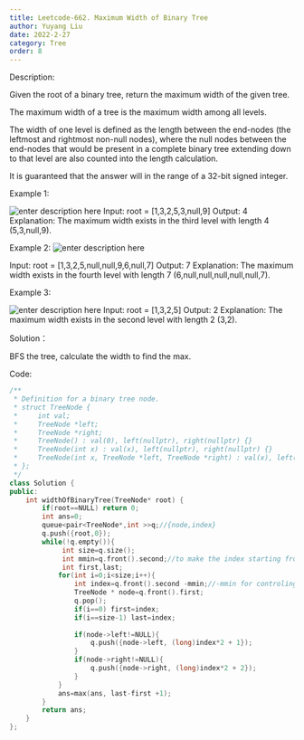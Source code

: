 ```yaml
---
title: Leetcode-662. Maximum Width of Binary Tree
author: Yuyang Liu
date: 2022-2-27
category: Tree
order: 8
---
```


Description:

Given the root of a binary tree, return the maximum width of the given tree.

The maximum width of a tree is the maximum width among all levels.

The width of one level is defined as the length between the end-nodes (the leftmost and rightmost non-null nodes), where the null nodes between the end-nodes that would be present in a complete binary tree extending down to that level are also counted into the length calculation.

It is guaranteed that the answer will in the range of a 32-bit signed integer.

 

Example 1:

![enter description here](https://assets.leetcode.com/uploads/2021/05/03/width1-tree.jpg)
Input: root = [1,3,2,5,3,null,9]
Output: 4
Explanation: The maximum width exists in the third level with length 4 (5,3,null,9).

Example 2:
![enter description here](https://assets.leetcode.com/uploads/2022/03/14/maximum-width-of-binary-tree-v3.jpg)

Input: root = [1,3,2,5,null,null,9,6,null,7]
Output: 7
Explanation: The maximum width exists in the fourth level with length 7 (6,null,null,null,null,null,7).

Example 3:

![enter description here](https://assets.leetcode.com/uploads/2021/05/03/width3-tree.jpg)
Input: root = [1,3,2,5]
Output: 2
Explanation: The maximum width exists in the second level with length 2 (3,2).



Solution：

BFS the tree, calculate the width to find the max.


Code: 

``` c++
/**
 * Definition for a binary tree node.
 * struct TreeNode {
 *     int val;
 *     TreeNode *left;
 *     TreeNode *right;
 *     TreeNode() : val(0), left(nullptr), right(nullptr) {}
 *     TreeNode(int x) : val(x), left(nullptr), right(nullptr) {}
 *     TreeNode(int x, TreeNode *left, TreeNode *right) : val(x), left(left), right(right) {}
 * };
 */
class Solution {
public:
    int widthOfBinaryTree(TreeNode* root) {
        if(root==NULL) return 0;
        int ans=0;
        queue<pair<TreeNode*,int >>q;//{node,index}
        q.push({root,0});
        while(!q.empty()){
             int size=q.size();
             int mmin=q.front().second;//to make the index starting from zore
             int first,last;
            for(int i=0;i<size;i++){
                int index=q.front().second -mmin;//-mmin for controling overflow cases
                TreeNode * node=q.front().first;
                q.pop();
                if(i==0) first=index;
                if(i==size-1) last=index;
                
                if(node->left!=NULL){
                    q.push({node->left, (long)index*2 + 1});
                }
                if(node->right!=NULL){
                    q.push({node->right, (long)index*2 + 2});
                }
            }
            ans=max(ans, last-first +1);
        }
        return ans;
    }
};
``````
